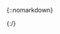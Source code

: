 {::nomarkdown}

<html>
  <head>
    <title>Geomertry dash demon level</title>
  </head>
<body>
<embed src"https://github.com/Astronoit/Geometry-Dash-Demon/blob/master/Geometry%20Dash%20v1.7%20Demon%20Level.swf"></embed>
  </body>
</html>
{:/}
